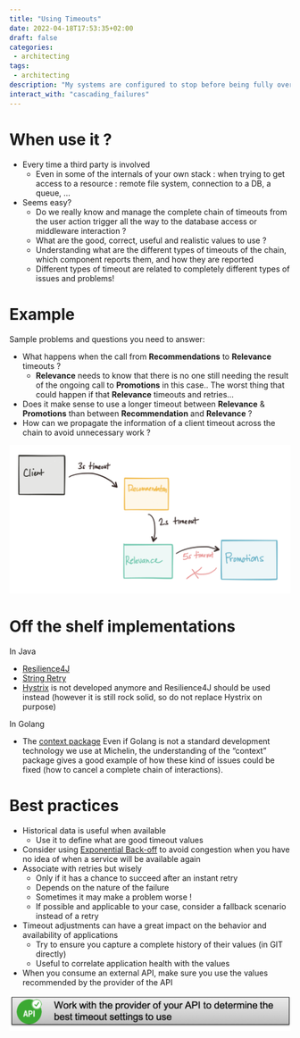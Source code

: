 ```yaml
---
title: "Using Timeouts"
date: 2022-04-18T17:53:35+02:00
draft: false
categories: 
 - architecting
tags: 
 - architecting 
description: "My systems are configured to stop before being fully overloaded"
interact_with: "cascading_failures"
---
```


# When use it ?

- Every time a third party is involved
  - Even in some of the internals of your own stack : when trying to get access to a resource : remote file system, connection to a DB, a queue, …
- Seems easy?
  - Do we really know and manage the complete chain of timeouts from the user action trigger all the way to the database access or middleware interaction ?
  - What are the good, correct, useful and realistic values to use ?
  - Understanding what are the different types of timeouts of the chain, which component reports them, and how they are reported
   - Different types of timeout are related to completely different types of issues and problems!

# Example

Sample problems and questions you need to answer:

- What happens when the call from **Recommendations** to **Relevance** timeouts ?
  - **Relevance** needs to know that there is no one still needing the result of the ongoing call to **Promotions** in this case.. The worst thing that could happen if that **Relevance** timeouts and retries…
- Does it make sense to use a longer timeout between **Relevance** & **Promotions** than between **Recommendation** and **Relevance** ?
- How can we propagate the information of a client timeout across the chain to avoid unnecessary work ?

![Tux, the Linux mascot](static/images/architecting/UsingTimeouts-examples.png)

# Off the shelf implementations

In Java
- [Resilience4J](https://github.com/resilience4j/resilience4j)
- [String Retry](https://github.com/spring-projects/spring-retry)
- [Hystrix](https://architecture.michelin.com/) is not developed anymore and Resilience4J should be used instead (however it is still rock solid, so do not replace Hystrix on purpose)

In Golang
- The [context package](https://go.dev/blog/pipelines)
Even if Golang is not a standard development technology we use at Michelin, the understanding of the “context” package gives a good example of how these kind of issues could be fixed (how to cancel a complete chain of interactions).

# Best practices

- Historical data is useful when available
  - Use it to define what are good timeout values
- Consider using [Exponential Back-off](https://en.wikipedia.org/wiki/Exponential_backoff) to avoid congestion when you have no idea of when a service will be available again
- Associate with retries but wisely
  - Only if it has a chance to succeed after an instant retry
  - Depends on the nature of the failure
  - Sometimes it may make a problem worse !
  - If possible and applicable to your case, consider a fallback scenario instead of a retry
- Timeout adjustments can have a great impact on the behavior and availability of applications
  - Try to ensure you capture a complete history of their values (in GIT directly)
  - Useful to correlate application health with the values
- When you consume an external API, make sure you use the values recommended by the provider of the API


![Tux, the Linux mascot](static/images/architecting/UsingTimeouts-bestpractices.png)

